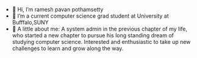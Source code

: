 - 👋 Hi, I’m ramesh pavan pothamsetty
- 👀 I’m a current computer science grad student at University at Bufffalo,SUNY
- 🌱 A little about me: A system admin in the previous chapter of my life, who started a new chapter to pursue his long standing dream of studying computer science.
     Interested and enthusiastic to take up new challenges to learn and grow along the way.
    


<!---
rameshpav1321/rameshpav1321 is a ✨ special ✨ repository because its `README.md` (this file) appears on your GitHub profile.
You can click the Preview link to take a look at your changes.
--->
